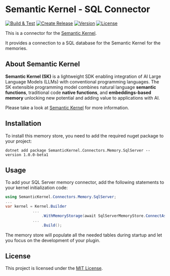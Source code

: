 # Semantic Kernel - SQL Connector

[![Build & Test](https://github.com/kbeaugrand/SemanticKernel.Connectors.Memory.SqlServer/actions/workflows/build_test.yml/badge.svg)](https://github.com/kbeaugrand/SemanticKernel.Connectors.Memory.SqlServer/actions/workflows/build_test.yml)
[![Create Release](https://github.com/kbeaugrand/SemanticKernel.Connectors.Memory.SqlServer/actions/workflows/publish.yml/badge.svg)](https://github.com/kbeaugrand/SemanticKernel.Connectors.Memory.SqlServer/actions/workflows/publish.yml)
[![Version](https://img.shields.io/github/v/release/kbeaugrand/SemanticKernel.Connectors.Memory.SqlServer)](https://img.shields.io/github/v/release/kbeaugrand/SemanticKernel.Connectors.Memory.SqlServer)
[![License](https://img.shields.io/github/license/kbeaugrand/SemanticKernel.Connectors.Memory.SqlServer)](https://img.shields.io/github/v/release/kbeaugrand/SemanticKernel.Connectors.Memory.SqlServer)

This is a connector for the [Semantic Kernel](https://aka.ms/semantic-kernel).

It provides a connection to a SQL database for the Semantic Kernel for the memories.

## About Semantic Kernel

**Semantic Kernel (SK)** is a lightweight SDK enabling integration of AI Large
Language Models (LLMs) with conventional programming languages. The SK
extensible programming model combines natural language **semantic functions**,
traditional code **native functions**, and **embeddings-based memory** unlocking
new potential and adding value to applications with AI.

Please take a look at [Semantic Kernel](https://aka.ms/semantic-kernel) for more information.

## Installation

To install this memory store, you need to add the required nuget package to your project:

```dotnetcli
dotnet add package SemanticKernel.Connectors.Memory.SqlServer --version 1.0.0-beta1
```

## Usage

To add your SQL Server memory connector, add the following statements to your kernel initialization code:

```csharp
using SemanticKernel.Connectors.Memory.SqlServer;
...
var kernel = Kernel.Builder
            ...
                .WithMemoryStorage(await SqlServerMemoryStore.ConnectAsync(connectionString: "Server=.;Database=SK;Trusted_Connection=True;"))
            ...
                .Build();
```

The memory store will populate all the needed tables during startup and let you focus on the development of your plugin.

## License

This project is licensed under the [MIT License](LICENSE).
